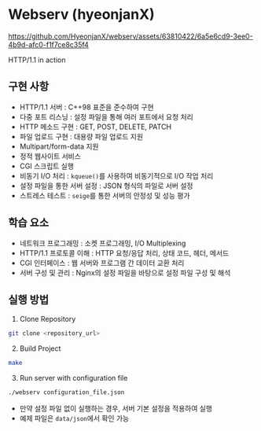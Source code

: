 # Webserv (hyeonjanX)

https://github.com/HyeonjanX/webserv/assets/63810422/6a5e6cd9-3ee0-4b9d-afc0-f1f7ce8c35f4

HTTP/1.1 in action

## 구현 사항

* HTTP/1.1 서버 : C++98 표준을 준수하여 구현
* 다중 포트 리스닝 : 설정 파일을 통해 여러 포트에서 요청 처리
* HTTP 메소드 구현 : GET, POST, DELETE, PATCH
* 파일 업로드 구현 : 대용량 파일 업로드 지원
* Multipart/form-data 지원
* 정적 웹사이트 서비스
* CGI 스크립트 실행
* 비동기 I/O 처리 : `kqueue()`를 사용하여 비동기적으로 I/O 작업 처리
* 설정 파일을 통한 서버 설정 : JSON 형식의 파일로 서버 설정
* 스트레스 테스트 : `seige`를 통한 서버의 안정성 및 성능 평가

## 학습 요소

* 네트워크 프로그래밍 : 소켓 프로그래밍, I/O Multiplexing
* HTTP/1.1 프로토콜 이해 : HTTP 요청/응답 처리, 상태 코드, 헤더, 메서드
* CGI 인터페이스 : 웹 서버와 프로그램 간 데이터 교환 처리
* 서버 구성 및 관리 : Nginx의 설정 파일을 바탕으로 설정 파일 구성 및 해석

## 실행 방법

1. Clone Repository

```sh
git clone <repository_url>
```

2. Build Project

```sh
make
```

3. Run server with configuration file

```sh
./webserv configuration_file.json
```
* 만약 설정 파일 없이 실행하는 경우, 서버 기본 설정을 적용하여 실행
* 예제 파일은 `data/json`에서 확인 가능

